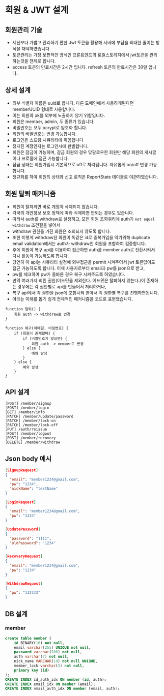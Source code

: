 # 회원 & JWT 설계

## 회원관리 기술
* 세션보다 가볍고 관리하기 편한 Jwt 토큰을 활용해 서버에 부담을 최대한 줄이는 방식을 채택하였습니다.
* 토큰관리는 가장 보편적인 방식인 프론트엔드의 로컬스토리지에서 jwt토큰을 관리하는것을 전제로 합니다.
* access 토큰의 만료시간은 2시간 입니다. refresh 토큰의 만료시간은 30일 입니다.

## 상세 설계
* 외부 식별자 이름은 uuid로 합니다. 다른 도메인에서 사용하게된다면 memberUUID 형태로 사용합니다.
* 이는 회원의 pk를 외부에 노출하지 않기 위함입니다.
* 회원은 member, admin, 두 종류가 있습니다.
* 비밀번호는 모두 bcrypt로 암호화 합니다.
* 회원의 비밀번호는 변경 가능합니다.
* 로그인은 스프링 시큐리티에 위임합니다
* 정지된 계정인지는 로그인시에 판별합니다.
* 회원은 잠금이 가능하며, 잠금 회원의 경우 맞팔로우한 회원만 해당 회원의 게시글이나 프로필에 접근 가능합니다.
* 잠금 상태는 회원가입시 기본적으로 off로 처리됩니다. 자유롭게 on/off 변경 가능합니다.
* 정규화를 하여 회원의 상태와 신고 로직은 ReportState 테이블로 이관하였습니다.

## 회원 탈퇴 매커니즘
* 회원이 탈퇴되면 바로 계정이 삭제되지 않습니다. 
* 각국의 개인정보 보호 정책에 따라 삭제하면 안되는 경우도 있습니다.
* 따라서 auth를 withdraw로 설정하고, 모든 회원 조회쿼리에 auth가 `not equal withdraw` 조건절을 넣어서 
* withdraw 권한을 가진 회원은 조회되지 않도록 합니다.
* 또한 이렇게 withdraw된 회원이 똑같은 id로 중복가입을 막기위해 duplicate email validation에서는 auth가 withdraw인 회원을 포함하여 검증합니다.
* 후에 회원이 복구 api를 이용하여 접근하면 auth를 member auth로 전환시켜서 다시 활동이 가능하도록 합니다.
* 당연히 이 api는 시큐리티 설정에 외부접근을 permit 시켜주어서 jwt 토큰없이도 접근 가능하도록 합니다. 이때 사용자로부터 email과 pw를 json으로 받고,
* pw를 체크하여 pw가 올바른 경우 복구 시켜주도록 하였습니다.
* 만약 여러가지 회원 권한(어드민을 제외한다. 어드민은 탈퇴하지 않는다.)이 존재하는 경우에는 각 권한별로 api를 만들어서 처리하거나, 
* 복구 api에서 각 권한을 json에 포함시켜 받아서 각 권한별 복구를 진행하면됩니다.
* 아래는 이해를 돕기 쉽게 전체적인 매커니즘을 코드로 표현했습니다.
```
function 탈퇴() {
    회원 auth -> withdraw로 변경
}

function 복구(이메일, 비밀번호) {
    if (회원이 존재할때) {
        if (비밀번호가 맞으면) {
            회원 auth -> member로 변경
        } else {
            예외 발생
        }
    } else {
        예외 발생
    }
}
```

## API 설계
```
[POST] /member/signup
[POST] /member/login
[GET] /member/info
[PATCH] /member/update/password
[PATCH] /member/lock-on
[PATCH] /member/lock-off
[PUT] /auth/reissue
[POST] /member/logout
[POST] /member/recovery
[DELETE] /member/withdraw
```

## Json body 예시
```json
[SignupRequest]
{
  "email": "member1234@gmail.com",
  "pw": "1234",
  "nickName": "testName"
}

[LoginRequest]
{
  "email": "member1234@gmail.com",
  "pw": "1234"
}

[UpdatePassword]
{
  "password": "1111",
  "oldPassword": "1234"
}

[RecoveryRequest]
{
  "email": "member1234@gmail.com",
  "pw": "1234"
}

[WithdrawRequest]
{
  "pw": "112233"
}
```

## DB 설계
### member
```sql
create table member (
    id BINARY(16) not null,
    email varchar(255) UNIQUE not null,
    password varchar(100) not null,
    auth varchar(7) not null,
    nick_name VARCHAR(10) not null UNIQUE,
    member_lock varchar(3) not null,
    primary key (id)
);
CREATE INDEX id_auth_idx ON member (id, auth);
CREATE INDEX email_idx ON member (email);
CREATE INDEX email_auth_idx ON member (email, auth);
```